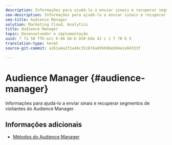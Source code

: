 ```yaml
---
description: Informações para ajudá-lo a enviar sinais e recuperar segmentos de visitantes do Audience Manager.
seo-description: Informações para ajudá-lo a enviar sinais e recuperar segmentos de visitantes do Audience Manager.
seo-title: Audience Manager
solution: Marketing Cloud, Analytics
title: Audience Manager
topic: Desenvolvedor e implementação
uuid: 7 fa 58 ffb-ecc 6-46 bb-b 920-bda 42 c 1 f 78 b 5
translation-type: tm+mt
source-git-commit: a161a4a2f2a46c351874ad9569be694e1a04333f

---
```



# Audience Manager {#audience-manager}

Informações para ajudá-lo a enviar sinais e recuperar segmentos de visitantes do Audience Manager.

## Informações adicionais

+ [Métodos do Audience Manager](/help/universal-windows/audiencemgmt/audience-manager-methods.md)